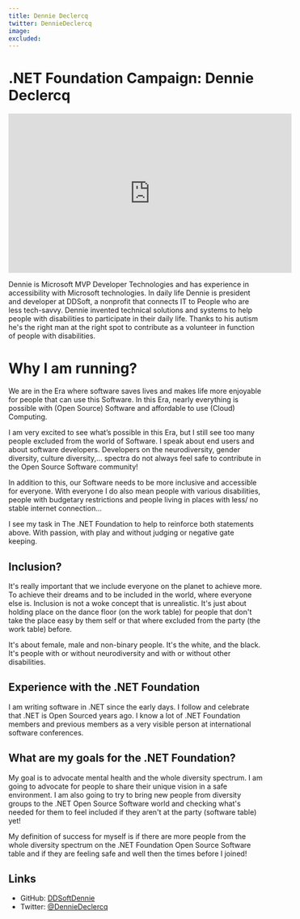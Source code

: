 ```yaml
---
title: Dennie Declercq
twitter: DennieDeclercq
image: 
excluded: 
---
```


# .NET Foundation Campaign: Dennie Declercq 

<iframe width="560" height="315" src="https://www.youtube.com/embed/C6Xd2U0BTek" title="YouTube video player" frameborder="0" allow="accelerometer; autoplay; clipboard-write; encrypted-media; gyroscope; picture-in-picture" allowfullscreen></iframe>

Dennie is Microsoft MVP Developer Technologies and has experience in accessibility with Microsoft technologies. In daily life Dennie is president and developer at DDSoft, a nonprofit that connects IT to People who are less tech-savvy. Dennie invented technical solutions and systems to help people with disabilities to participate in their daily life. Thanks to his autism he's the right man at the right spot to contribute as a volunteer in function of people with disabilities.

# Why I am running?

We are in the Era where software saves lives and makes life more enjoyable for people that can use this Software. In this Era, nearly everything is possible with (Open Source) Software and affordable to use (Cloud) Computing.  

I am very excited to see what’s possible in this Era, but I still see too many people excluded from the world of Software. I speak about end users and about software developers. Developers on the neurodiversity, gender diversity, culture diversity,… spectra do not always feel safe to contribute in the Open Source Software community!  

In addition to this, our Software needs to be more inclusive and accessible for everyone. With everyone I do also mean people with various disabilities, people with budgetary restrictions and people living in places with less/ no stable internet connection... 

I see my task in The .NET Foundation to help to reinforce both statements above. With passion, with play and without judging or negative gate keeping.

## Inclusion?

It's really important that we include everyone on the planet to achieve more. To achieve their dreams and to be included in the world, where everyone else is. Inclusion is not a woke concept that is unrealistic. It's just about holding place on the dance floor (on the work table) for people that don't take the place easy by them self or that where excluded from the party (the work table) before.

It's about female, male and non-binary people. It's the white, and the black. It's people with or without neurodiversity and with or without other disabilities.

## Experience with the .NET Foundation

I am writing software in .NET since the early days. I follow and celebrate that .NET is Open Sourced years ago. I know a lot of .NET Foundation members and previous members as a very visible person at international software conferences.

## What are my goals for the .NET Foundation?

My goal is to advocate mental health and the whole diversity spectrum. I am going to advocate for people to share their unique vision in a safe environment. I am also going to try to bring new people from diversity groups to the .NET Open Source Software world and checking what's needed for them to feel included if they aren't at the party (software table) yet!

My definition of success for myself is if there are more people from the whole diversity spectrum on the .NET Foundation Open Source Software table and if they are feeling safe and well then the times before I joined!

## Links
* GitHub: [DDSoftDennie](https://www.github.com/DDSoftDennie)
* Twitter: [@DennieDeclercq](https://www.twitter.com/denniedeclercq)
